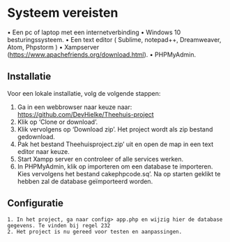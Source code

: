 # Systeem vereisten

•	Een pc of laptop met een internetverbinding
•	Windows 10 besturingssysteem.
•	Een text editor ( Sublime, notepad++, Dreamweaver, Atom, Phpstorm )
•	Xampserver (https://www.apachefriends.org/download.html).
•	PHPMyAdmin.

## Installatie

Voor een lokale installatie, volg de volgende stappen:
1.	Ga in een webbrowser naar keuze naar: https://github.com/DevHielke/Theehuis-project
2.	Klik op ‘Clone or download’.
3.	Klik vervolgens op ‘Download zip’. Het project wordt als zip bestand gedownload.
4.	Pak het bestand Theehuisproject.zip’ uit en open de map in een text editor naar keuze. 
5.	Start Xampp server en controleer of alle services werken.
6.	In PHPMyAdmin, klik op importeren om een database te importeren. Kies vervolgens het bestand cakephpcode.sq’. Na op starten geklikt te hebben zal de database geïmporteerd worden.


## Configuratie

	1. In het project, ga naar config> app.php en wijzig hier de database gegevens. Te vinden bij regel 232
	2. Het project is nu gereed voor testen en aanpassingen.

